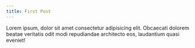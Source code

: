 ```yaml
---
title: First Post
---
```


Lorem ipsum, dolor sit amet consectetur adipisicing elit.
Obcaecati dolorem beatae veritatis odit modi repudiandae 
architecto eos, laudantium quasi eveniet!